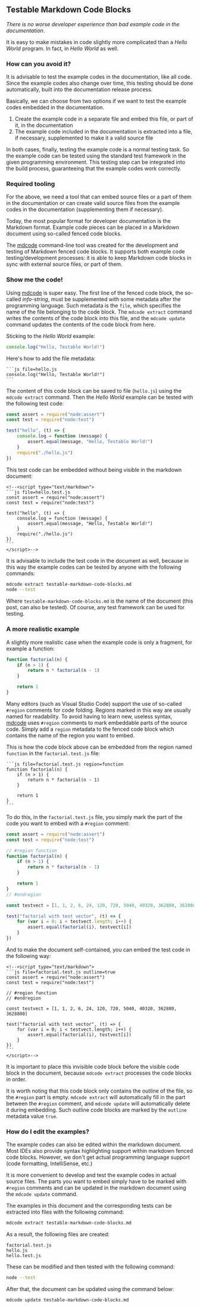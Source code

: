 ## Testable Markdown Code Blocks

*There is no worse developer experience than bad example code in the documentation*.

It is easy to make mistakes in code slightly more complicated than a *Hello World* program. In fact, in *Hello World* as well.

### How can you avoid it?

It is advisable to test the example codes in the documentation, like all code. Since the example codes also change over time, this testing should be done automatically, built into the documentation release process.

Basically, we can choose from two options if we want to test the example codes embedded in the documentation.

1. Create the example code in a separate file and embed this file, or part of it, in the documentation
2. The example code included in the documentation is extracted into a file, if necessary, supplemented to make it a valid source file

In both cases, finally, testing the example code is a normal testing task. So the example code can be tested using the standard test framework in the given programming environment. This testing step can be integrated into the build process, guaranteeing that the example codes work correctly.

### Required tooling

For the above, we need a tool that can embed source files or a part of them in the documentation or can create valid source files from the example codes in the documentation (supplementing them if necessary).

Today, the most popular format for developer documentation is the Markdown format. Example code pieces can be placed in a Markdown document using so-called fenced code blocks.

The [mdcode](https://github.com/szkiba/mdcode) command-line tool was created for the development and testing of Markdown fenced code blocks. It supports both example code testing/development processes: it is able to keep Markdown code blocks in sync with external source files, or part of them.

### Show me the code!

Using [mdcode](https://github.com/szkiba/mdcode) is super easy. The first line of the fenced code block, the so-called *info-string*, must be supplemented with some metadata after the programming language. Such metadata is the `file`, which specifies the name of the file belonging to the code block. The `mdcode extract` command writes the contents of the code block into this file, and the `mdcode update` command updates the contents of the code block from here.

Sticking to the *Hello World* example:

```js file=hello.js
console.log("Hello, Testable World!")
```

Here's how to add the file metadata:

~~~
```js file=hello.js
console.log("Hello, Testable World!")
```
~~~

The content of this code block can be saved to file (`hello.js`) using the `mdcode extract` command. Then the *Hello World* example can be tested with the following test code:

```js
const assert = require("node:assert")
const test = require("node:test")

test("hello", (t) => {
    console.log = function (message) {
        assert.equal(message, "Hello, Testable World!")
    }
    require("./hello.js")
})
```

This test code can be embedded without being visible in the markdown document:

~~~
<!--<script type="text/markdown">
```js file=hello.test.js
const assert = require("node:assert")
const test = require("node:test")

test("hello", (t) => {
    console.log = function (message) {
        assert.equal(message, "Hello, Testable World!")
    }
    require("./hello.js")
})
```
</script>-->
~~~

<!--<script type="text/markdown">
```js file=hello.test.js
const assert = require("node:assert")
const test = require("node:test")

test("hello", (t) => {
    console.log = function (message) {
        assert.equal(message, "Hello, Testable World!")
    }
    require("./hello.js")
})
```
</script>-->

It is advisable to include the test code in the document as well, because in this way the example codes can be tested by anyone with the following commands:

```sh
mdcode extract testable-markdown-code-blocks.md
node --test
```

Where `testable-markdown-code-blocks.md` is the name of the document (this post, can also be tested). Of course, any test framework can be used for testing.

### A more realistic example

A slightly more realistic case when the example code is only a fragment, for example a function:

<!--<script type="text/markdown">
```js file=factorial.test.js outline=true
const assert = require("node:assert")
const test = require("node:test")

// #region function
// #endregion

const testvect = [1, 1, 2, 6, 24, 120, 720, 5040, 40320, 362880, 3628800]

test("factorial with test vector", (t) => {
    for (var i = 0; i < testvect.length; i++) {
        assert.equal(factorial(i), testvect[i])
    }
})
```
</script>-->

```js file=factorial.test.js region=function
function factorial(n) {
    if (n > 1) {
        return n * factorial(n - 1)
    }

    return 1
}
```

Many editors (such as Visual Studio Code) support the use of so-called `#region` comments for code folding. Regions marked in this way are usually named for readability. To avoid having to learn new, useless syntax, [mdcode](https://github.com/szkiba/mdcode) uses `#region` comments to mark embeddable parts of the source code. Simply add a `region` metadata to the fenced code block which contains the name of the region you want to embed.

This is how the code block above can be embedded from the region named `function` in the `factorial.test.js` file:

~~~
```js file=factorial.test.js region=function
function factorial(n) {
    if (n > 1) {
        return n * factorial(n - 1)
    }

    return 1
}
```
~~~

To do this, in the `factorial.test.js` file, you simply mark the part of the code you want to embed with a `#region` comment:

```js
const assert = require("node:assert")
const test = require("node:test")

// #region function
function factorial(n) {
    if (n > 1) {
        return n * factorial(n - 1)
    }

    return 1
}
// #endregion

const testvect = [1, 1, 2, 6, 24, 120, 720, 5040, 40320, 362880, 3628800]

test("factorial with test vector", (t) => {
    for (var i = 0; i < testvect.length; i++) {
        assert.equal(factorial(i), testvect[i])
    }
})
```

And to make the document self-contained, you can embed the test code in the following way:

~~~
<!--<script type="text/markdown">
```js file=factorial.test.js outline=true
const assert = require("node:assert")
const test = require("node:test")

// #region function
// #endregion

const testvect = [1, 1, 2, 6, 24, 120, 720, 5040, 40320, 362880, 3628800]

test("factorial with test vector", (t) => {
    for (var i = 0; i < testvect.length; i++) {
        assert.equal(factorial(i), testvect[i])
    }
})
```
</script>-->
~~~

It is important to place this invisible code block before the visible code block in the document, because `mdcode extract` processes the code blocks in order.

It is worth noting that this code block only contains the outline of the file, so the  `#region` part is empty. `mdcode extract` will automatically fill in the part between the `#region` comment, and `mdcode update` will automatically delete it during embedding. Such outline code blocks are marked by the `outline` metadata value `true`.

### How do I edit the examples?

The example codes can also be edited within the markdown document. Most IDEs also provide syntax highlighting support within markdown fenced code blocks. However, we don't get actual programming language support (code formatting, IntelliSense, etc.)

It is more convenient to develop and test the example codes in actual source files. The parts you want to embed simply have to be marked with `#region` comments and can be updated in the markdown document using the `mdcode update` command.

The examples in this document and the corresponding tests can be extracted into files with the following command:

```sh
mdcode extract testable-markdown-code-blocks.md
```

As a result, the following files are created:

```
factorial.test.js
hello.js
hello.test.js 
```

These can be modified and then tested with the following command:

```sh
node --test
```


After that, the document can be updated using the command below:

```sh
mdcode update testable-markdown-code-blocks.md
```
